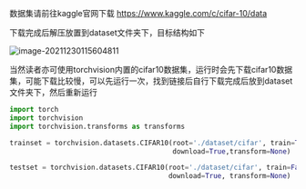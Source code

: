 数据集请前往kaggle官网下载 https://www.kaggle.com/c/cifar-10/data

下载完成后解压放置到dataset文件夹下，目标结构如下

![image-20211230115604811](https://s2.loli.net/2021/12/30/KaNCmsJqVcOAFfE.png)

当然读者亦可使用torchvision内置的cifar10数据集，运行时会先下载cifar10数据集，可能下载比较慢，可以先运行一次，找到链接后自行下载完成后放到dataset文件夹下，然后重新运行

```python
import torch
import torchvision
import torchvision.transforms as transforms

trainset = torchvision.datasets.CIFAR10(root='./dataset/cifar', train=True,
                                        download=True,transform=None)

testset = torchvision.datasets.CIFAR10(root='./dataset/cifar', train=False,
                                       download=True, transform=None)
```

